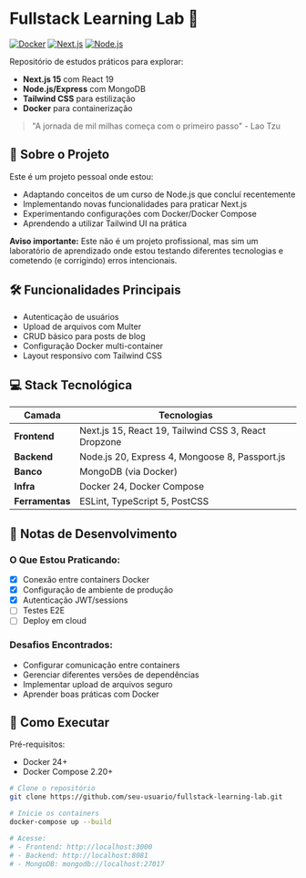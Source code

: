 # Fullstack Learning Lab 🚀

[![Docker](https://img.shields.io/badge/Docker-✓-blue?logo=docker)](https://www.docker.com/)
[![Next.js](https://img.shields.io/badge/Next.js-15.1.7-black?logo=vercel)](https://nextjs.org/)
[![Node.js](https://img.shields.io/badge/Node.js-20-339933?logo=nodedotjs)](https://nodejs.org/)

Repositório de estudos práticos para explorar:

- **Next.js 15** com React 19
- **Node.js/Express** com MongoDB
- **Tailwind CSS** para estilização
- **Docker** para containerização

> "A jornada de mil milhas começa com o primeiro passo" - Lao Tzu

## 📌 Sobre o Projeto

Este é um projeto pessoal onde estou:

- Adaptando conceitos de um curso de Node.js que concluí recentemente
- Implementando novas funcionalidades para praticar Next.js
- Experimentando configurações com Docker/Docker Compose
- Aprendendo a utilizar Tailwind UI na prática

**Aviso importante:** Este não é um projeto profissional, mas sim um laboratório de aprendizado onde estou testando diferentes tecnologias e cometendo (e corrigindo) erros intencionais.

## 🛠 Funcionalidades Principais

- Autenticação de usuários
- Upload de arquivos com Multer
- CRUD básico para posts de blog
- Configuração Docker multi-container
- Layout responsivo com Tailwind CSS

## 💻 Stack Tecnológica

| Camada          | Tecnologias                                                                 |
|-----------------|-----------------------------------------------------------------------------|
| **Frontend**    | Next.js 15, React 19, Tailwind CSS 3, React Dropzone                        |
| **Backend**     | Node.js 20, Express 4, Mongoose 8, Passport.js                              |
| **Banco**       | MongoDB (via Docker)                                                        |
| **Infra**       | Docker 24, Docker Compose                                                   |
| **Ferramentas** | ESLint, TypeScript 5, PostCSS                                               |

## 📝 Notas de Desenvolvimento

### O Que Estou Praticando:
- [x] Conexão entre containers Docker
- [x] Configuração de ambiente de produção
- [x] Autenticação JWT/sessions
- [ ] Testes E2E
- [ ] Deploy em cloud

### Desafios Encontrados:
- Configurar comunicação entre containers
- Gerenciar diferentes versões de dependências
- Implementar upload de arquivos seguro
- Aprender boas práticas com Docker

## 🚀 Como Executar

Pré-requisitos:
- Docker 24+
- Docker Compose 2.20+

```bash
# Clone o repositório
git clone https://github.com/seu-usuario/fullstack-learning-lab.git

# Inicie os containers
docker-compose up --build

# Acesse:
# - Frontend: http://localhost:3000
# - Backend: http://localhost:8081
# - MongoDB: mongodb://localhost:27017